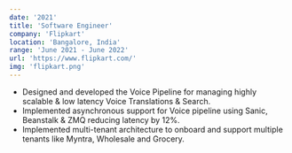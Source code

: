 ```yaml
---
date: '2021'
title: 'Software Engineer'
company: 'Flipkart'
location: 'Bangalore, India'
range: 'June 2021 - June 2022'
url: 'https://www.flipkart.com/'
img: 'flipkart.png'
---
```


<!-- - Implemented multi-tenant architecture for ASR pipeline.
- Implemented asynchronous support using Python Sanic, reducing latency by 12%.
- Parallelised external service calls for Dialogue Assistant bot operations, resulted in reduced execution time by 15%.
- Contributed to Dialog Manager and ASR Pipeline for enabling interactive dialogue and voice search. -->
- Designed and developed the Voice Pipeline for managing highly scalable & low latency Voice Translations & Search.
- Implemented asynchronous support for Voice pipeline using Sanic, Beanstalk & ZMQ reducing latency by 12%.
- Implemented multi-tenant architecture to onboard and support multiple tenants like Myntra, Wholesale and Grocery.